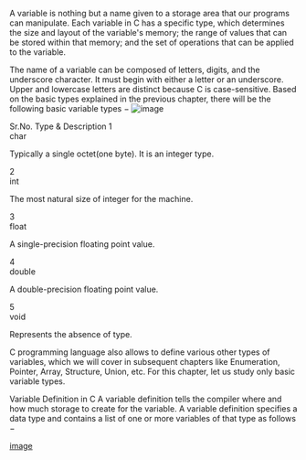 A variable is nothing but a name given to a storage area that our programs can manipulate. Each variable in C has a specific type, which determines the size and layout of the variable's memory; the range of values that can be stored within that memory; and the set of operations that can be applied to the variable.

The name of a variable can be composed of letters, digits, and the underscore character. It must begin with either a letter or an underscore. Upper and lowercase letters are distinct because C is case-sensitive. Based on the basic types explained in the previous chapter, there will be the following basic variable types −
![image](https://user-images.githubusercontent.com/125429673/234253934-2ddbf032-6565-4c40-b766-258b37decfdf.png)


Sr.No.	Type & Description
1	
char

Typically a single octet(one byte). It is an integer type.

2	
int

The most natural size of integer for the machine.

3	
float

A single-precision floating point value.

4	
double

A double-precision floating point value.

5	
void

Represents the absence of type.

C programming language also allows to define various other types of variables, which we will cover in subsequent chapters like Enumeration, Pointer, Array, Structure, Union, etc. For this chapter, let us study only basic variable types.

Variable Definition in C
A variable definition tells the compiler where and how much storage to create for the variable. A variable definition specifies a data type and contains a list of one or more variables of that type as follows −

 [image](https://user-images.githubusercontent.com/125429673/234249817-94959aa3-a28c-4daf-84de-ae437a24bfd8.png)
  
